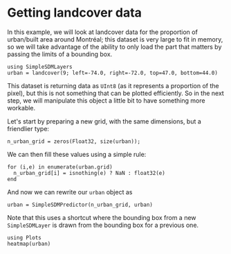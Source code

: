 # Getting landcover data

In this example, we will look at landcover data for the proportion of
urban/built area around Montréal; this dataset is very large to fit in memory,
so we will take advantage of the ability to only load the part that matters by
passing the limits of a bounding box.

```@example urban
using SimpleSDMLayers
urban = landcover(9; left=-74.0, right=-72.0, top=47.0, bottom=44.0)
```

This dataset is returning data as `UInt8` (as it represents a proportion of the
pixel), but this is not something that can be plotted efficiently. So in the
next step, we will manipulate this object a little bit to have something more
workable.

Let's start by preparing a new grid, with the same dimensions, but a friendlier type:

```@example urban
n_urban_grid = zeros(Float32, size(urban));
```

We can then fill these values using a simple rule:

```@example urban
for (i,e) in enumerate(urban.grid)
  n_urban_grid[i] = isnothing(e) ? NaN : float32(e)
end
```

And now we can rewrite our `urban` object as

```@example urban
urban = SimpleSDMPredictor(n_urban_grid, urban)
```

Note that this uses a shortcut where the bounding box from a new
`SimpleSDMLayer` is drawn from the bounding box for a previous one.

```@example urban
using Plots
heatmap(urban)
```
